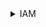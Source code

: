 <details>
  <summary>IAM</summary>
  Lorem ipsum dolor sit amet, consectetur adipiscing elit. Maecenas auctor sem et elit iaculis consectetur sit amet in neque. Curabitur quis augue at mi auctor ornare. Suspendisse potenti. Vestibulum pulvinar purus a sem feugiat viverra. Sed varius nibh ut fringilla ultricies. Etiam laoreet neque in eros condimentum,
  ![testing](https://github.com/amancs1422/Testing_Repo/blob/main/IAM%201.png)
  Lorem ipsum dolor sit amet, consectetur adipiscing elit. Maecenas auctor sem et elit iaculis consectetur sit amet in neque. Curabitur quis augue at mi auctor ornare. Suspendisse potenti. Vestibulum pulvinar purus a sem feugiat viverra. Sed varius nibh ut fringilla ultricies. Etiam laoreet neque in eros condimentum,
  ![tst](https://github.com/amancs1422/Testing_Repo/blob/main/IAM%201.png)
</details>
